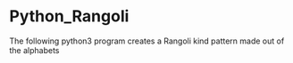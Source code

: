 # Python_Rangoli
The following python3 program creates a Rangoli kind pattern made out of the alphabets
